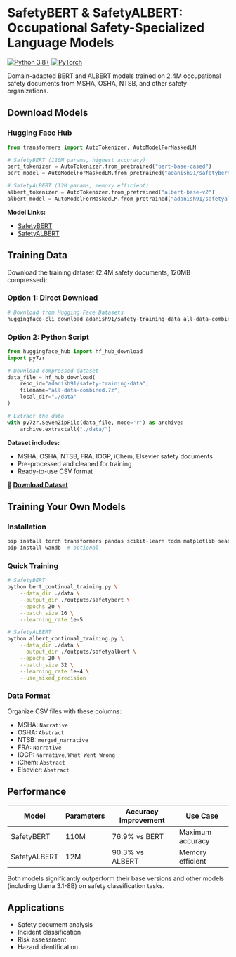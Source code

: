 # SafetyBERT & SafetyALBERT: Occupational Safety-Specialized Language Models

[![Python 3.8+](https://img.shields.io/badge/python-3.8+-blue.svg)](https://www.python.org/downloads/)
[![PyTorch](https://img.shields.io/badge/PyTorch-2.0+-red.svg)](https://pytorch.org/)

Domain-adapted BERT and ALBERT models trained on 2.4M occupational safety documents from MSHA, OSHA, NTSB, and other safety organizations.

## Download Models

### Hugging Face Hub

```python
from transformers import AutoTokenizer, AutoModelForMaskedLM

# SafetyBERT (110M params, highest accuracy)
bert_tokenizer = AutoTokenizer.from_pretrained("bert-base-cased")
bert_model = AutoModelForMaskedLM.from_pretrained("adanish91/safetybert")

# SafetyALBERT (12M params, memory efficient)
albert_tokenizer = AutoTokenizer.from_pretrained("albert-base-v2")
albert_model = AutoModelForMaskedLM.from_pretrained("adanish91/safetyalbert")
```

**Model Links:**
- [SafetyBERT](https://huggingface.co/adanish91/safetybert)
- [SafetyALBERT](https://huggingface.co/adanish91/safetyalbert)

## Training Data

Download the training dataset (2.4M safety documents, 120MB compressed):

### Option 1: Direct Download
```bash
# Download from Hugging Face Datasets
huggingface-cli download adanish91/safety-training-data all-data-combined.7z --local-dir ./data
```

### Option 2: Python Script
```python
from huggingface_hub import hf_hub_download
import py7zr

# Download compressed dataset
data_file = hf_hub_download(
    repo_id="adanish91/safety-training-data", 
    filename="all-data-combined.7z",
    local_dir="./data"
)

# Extract the data
with py7zr.SevenZipFile(data_file, mode='r') as archive:
    archive.extractall("./data/")
```

**Dataset includes:**
- MSHA, OSHA, NTSB, FRA, IOGP, iChem, Elsevier safety documents
- Pre-processed and cleaned for training
- Ready-to-use CSV format

📁 [**Download Dataset**](https://huggingface.co/datasets/adanish91/safety-training-data)

## Training Your Own Models

### Installation

```bash
pip install torch transformers pandas scikit-learn tqdm matplotlib seaborn numpy
pip install wandb  # optional
```

### Quick Training

```bash
# SafetyBERT
python bert_continual_training.py \
    --data_dir ./data \
    --output_dir ./outputs/safetybert \
    --epochs 20 \
    --batch_size 16 \
    --learning_rate 1e-5

# SafetyALBERT  
python albert_continual_training.py \
    --data_dir ./data \
    --output_dir ./outputs/safetyalbert \
    --epochs 20 \
    --batch_size 32 \
    --learning_rate 1e-4 \
    --use_mixed_precision
```

### Data Format

Organize CSV files with these columns:
- MSHA: `Narrative`
- OSHA: `Abstract` 
- NTSB: `merged_narrative`
- FRA: `Narrative`
- IOGP: `Narrative`, `What Went Wrong`
- iChem: `Abstract`
- Elsevier: `Abstract`

## Performance

| Model | Parameters | Accuracy Improvement | Use Case |
|-------|------------|---------------------|----------|
| SafetyBERT | 110M | 76.9% vs BERT | Maximum accuracy |
| SafetyALBERT | 12M | 90.3% vs ALBERT | Memory efficient |

Both models significantly outperform their base versions and other models (including Llama 3.1-8B) on safety classification tasks.

## Applications

- Safety document analysis
- Incident classification
- Risk assessment
- Hazard identification

